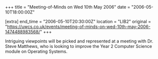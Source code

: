 +++
title = "Meeting-of-Minds on Wed 10th May 2006"
date = "2006-05-10T18:00:00Z"

[extra]
end_time = "2006-05-10T20:30:00Z"
location = "LIB2"
original = "https://uwcs.co.uk/events/meeting-of-minds-on-wed-10th-may-2006-1474488983568/"
+++

Intriguing viewpoints will be picked and represented at a meeting with Dr. Steve Matthews, who is looking to improve the Year 2 Computer Science module on Operating Systems.

